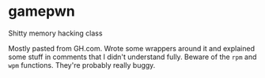 # gamepwn
Shitty memory hacking class

Mostly pasted from GH.com. Wrote some wrappers around it and explained some stuff in comments that I didn't understand fully.
Beware of the `rpm` and `wpm` functions. They're probably really buggy.
